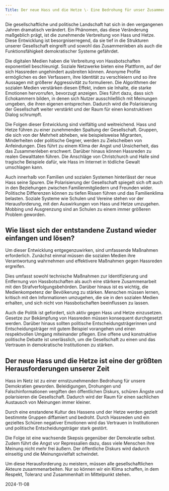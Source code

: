 ```yaml
---  
Title: Der neue Hass und die Hetze \- Eine Bedrohung für unser Zusammenleben
---
```

Die gesellschaftliche und politische Landschaft hat sich in den vergangenen Jahren dramatisch verändert. Ein Phänomen, das diese Veränderung maßgeblich prägt, ist die zunehmende Verbreitung von Hass und Hetze. Diese Entwicklung ist besorgniserregend, da sie tief in die Strukturen unserer Gesellschaft eingreift und sowohl das Zusammenleben als auch die Funktionsfähigkeit demokratischer Systeme gefährdet.

Die digitalen Medien haben die Verbreitung von Hassbotschaften exponentiell beschleunigt. Soziale Netzwerke bieten eine Plattform, auf der sich Hassreden ungehindert ausbreiten können. Anonyme Profile ermöglichen es den Verfassern, ihre Identität zu verschleiern und so ihre Aussagen mit größerer Aggressivität zu formulieren. Die Algorithmen der sozialen Medien verstärken diesen Effekt, indem sie Inhalte, die starke Emotionen hervorrufen, bevorzugt anzeigen. Dies führt dazu, dass sich Echokammern bilden, in denen sich Nutzer ausschließlich mit Meinungen umgeben, die ihren eigenen entsprechen. Dadurch wird die Polarisierung der Gesellschaft weiter verstärkt und der Raum für einen konstruktiven Dialog schrumpft.

Die Folgen dieser Entwicklung sind vielfältig und weitreichend. Hass und Hetze führen zu einer zunehmenden Spaltung der Gesellschaft. Gruppen, die sich von der Mehrheit abheben, wie beispielsweise Migranten, Minderheiten oder politische Gegner, werden zu Zielscheiben von Anfeindungen. Dies führt zu einem Klima der Angst und Unsicherheit, das das Zusammenleben erschwert. Darüber hinaus können Hassreden zu realen Gewalttaten führen. Die Anschläge von Christchurch und Halle sind tragische Beispiele dafür, wie Hass im Internet in tödliche Gewalt umschlagen kann.

Auch innerhalb von Familien und sozialen Systemen hinterlässt der neue Hass seine Spuren. Die Polarisierung der Gesellschaft spiegelt sich oft auch in den Beziehungen zwischen Familienmitgliedern und Freunden wider. Politische Differenzen können zu tiefen Rissen führen und das Familienklima belasten. Soziale Systeme wie Schulen und Vereine stehen vor der Herausforderung, mit den Auswirkungen von Hass und Hetze umzugehen. Mobbing und Ausgrenzung sind an Schulen zu einem immer größeren Problem geworden.

## Wie lässt sich der entstandene Zustand wieder einfangen und lösen?

Um dieser Entwicklung entgegenzuwirken, sind umfassende Maßnahmen erforderlich. Zunächst einmal müssen die sozialen Medien ihre Verantwortung wahrnehmen und effektivere Maßnahmen gegen Hassreden ergreifen. 

Dies umfasst sowohl technische Maßnahmen zur Identifizierung und Entfernung von Hassbotschaften als auch eine stärkere Zusammenarbeit mit den Strafverfolgungsbehörden. Darüber hinaus ist es wichtig, die Medienkompetenz der Bevölkerung zu stärken. Menschen müssen lernen, kritisch mit den Informationen umzugehen, die sie in den sozialen Medien erhalten, und sich nicht von Hassbotschaften beeinflussen zu lassen.

Auch die Politik ist gefordert, sich aktiv gegen Hass und Hetze einzusetzen. Gesetze zur Bekämpfung von Hassreden müssen konsequent durchgesetzt werden. Darüber hinaus sollten politische Entscheidungsträgerinnen und Entscheidungsträger mit gutem Beispiel vorangehen und einen respektvollen Umgang miteinander pflegen. Eine offene und konstruktive politische Debatte ist unerlässlich, um die Gesellschaft zu einen und das Vertrauen in demokratische Institutionen zu stärken.

## Der neue Hass und die Hetze ist eine der größten Herausforderungen unserer Zeit

Hass im Netz ist zu einer ernstzunehmenden Bedrohung für unsere Demokratien geworden. Beleidigungen, Drohungen und Falschinformationen vergiften den öffentlichen Diskurs, schüren Ängste und polarisieren die Gesellschaft. Dadurch wird der Raum für einen sachlichen Austausch von Meinungen immer kleiner.

Durch eine enstandene Kultur des Hassens und der Hetze werden gezielt bestimmte Gruppen diffamiert und bedroht. Durch Hassreden und ein gezieltes Schüren negativer Emotionen wird das Vertrauen in Institutionen und politische Entscheidungsträger stark gestört. 

Die Folge ist eine wachsende Skepsis gegenüber der Demokratie selbst. Zudem führt die Angst vor Repressalien dazu, dass viele Menschen ihre Meinung nicht mehr frei äußern. Der öffentliche Diskurs wird dadurch einseitig und die Meinungsvielfalt schwindet.

Um diese Herausforderung zu meistern, müssen alle gesellschaftlichen Akteure zusammenarbeiten. Nur so können wir ein Klima schaffen, in dem Respekt, Toleranz und Zusammenhalt im Mittelpunkt stehen.

2024-11-08  
